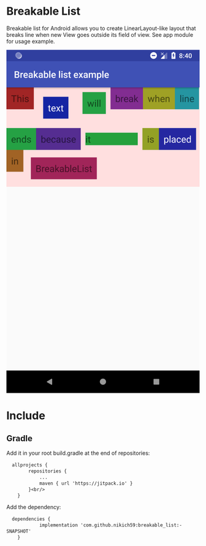 # Breakable List

Breakable list for Android allows you to create LinearLayout-like layout that breaks line when new View goes outside its field of view.
See app module for usage example.

![alt text](https://github.com/nikich59/breakable_list/blob/master/Screenshot_1555538865.png)

# Include

## Gradle
Add it in your root build.gradle at the end of repositories:

```
  allprojects {  
		repositories {  
			...  
			maven { url 'https://jitpack.io' }  
		}<br/>
	}
```

Add the dependency:

```
  dependencies {  
	        implementation 'com.github.nikich59:breakable_list:-SNAPSHOT'  
	}
```

